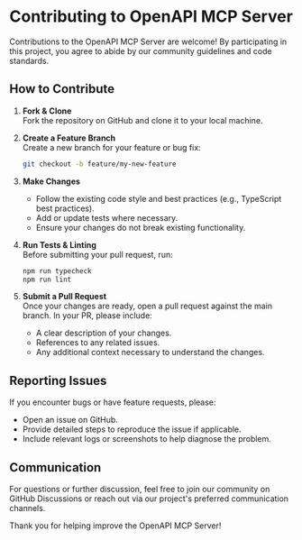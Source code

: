 # Contributing to OpenAPI MCP Server

Contributions to the OpenAPI MCP Server are welcome! By participating in this project, you agree to abide by our community guidelines and code standards.

## How to Contribute

1. **Fork & Clone**  
   Fork the repository on GitHub and clone it to your local machine.

2. **Create a Feature Branch**  
   Create a new branch for your feature or bug fix:
   
   ```bash
   git checkout -b feature/my-new-feature
   ```

3. **Make Changes**  
   - Follow the existing code style and best practices (e.g., TypeScript best practices).
   - Add or update tests where necessary.
   - Ensure your changes do not break existing functionality.

4. **Run Tests & Linting**  
   Before submitting your pull request, run:
   
   ```bash
   npm run typecheck
   npm run lint
   ```

5. **Submit a Pull Request**  
   Once your changes are ready, open a pull request against the main branch. In your PR, please include:
   - A clear description of your changes.
   - References to any related issues.
   - Any additional context necessary to understand the changes.

## Reporting Issues

If you encounter bugs or have feature requests, please:
- Open an issue on GitHub.
- Provide detailed steps to reproduce the issue if applicable.
- Include relevant logs or screenshots to help diagnose the problem.

## Communication

For questions or further discussion, feel free to join our community on GitHub Discussions or reach out via our project's preferred communication channels.

Thank you for helping improve the OpenAPI MCP Server!
